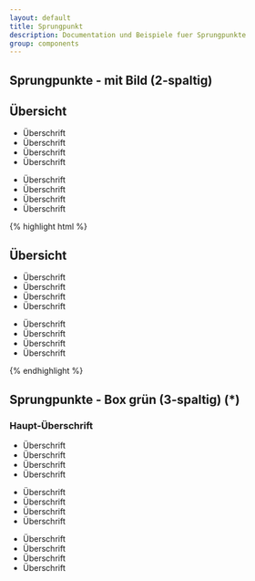 ```yaml
---
layout: default
title: Sprungpunkt
description: Documentation und Beispiele fuer Sprungpunkte
group: components
---
```


<!-- Sprungpunkte -->
<section>
  <h1>Sprungpunkte - mit Bild (2-spaltig)</h1>
    <section class="element-wrapper anchorbox-blue">
    <div class="container">
      <div class="row">
        <div class="anchorbox-body-single-wrapper">
          <div class="row">
            <div class="header-title">
              <h2>
                <span class="spantitle">Übersicht</span>
              </h2>
            </div>
          </div>
          <div class="row">
            <div class="col-xs-12 col-sm-6">
              <div class="body-content">
                <ul>
                  <li>Überschrift</li>
                  <li>Überschrift</li>
                  <li>Überschrift</li>
                  <li>Überschrift</li>
                </ul>
              </div>
            </div>
            <div class="col-xs-12 col-sm-6">
              <div class="body-content">
                <ul>
                  <li>Überschrift</li>
                  <li>Überschrift</li>
                  <li>Überschrift</li>
                  <li>Überschrift</li>
                </ul>
              </div>
            </div>
          </div>
        </div>
      </div>
    </div>
  </section>
  {% highlight html %}
  <section class="element-wrapper anchorbox-blue">
    <div class="container">
      <div class="row">
        <div class="anchorbox-body-single-wrapper">
          <div class="row">
            <div class="header-title">
              <h2>
                <span class="spantitle">Übersicht</span>
              </h2>
            </div>
          </div>
          <div class="row">
            <div class="col-xs-12 col-sm-6">
              <div class="body-content">
                <ul>
                  <li>Überschrift</li>
                  <li>Überschrift</li>
                  <li>Überschrift</li>
                  <li>Überschrift</li>
                </ul>
              </div>
            </div>
            <div class="col-xs-12 col-sm-6">
              <div class="body-content">
                <ul>
                  <li>Überschrift</li>
                  <li>Überschrift</li>
                  <li>Überschrift</li>
                  <li>Überschrift</li>
                </ul>
              </div>
            </div>
          </div>
        </div>
      </div>
    </div>
  </section>
  {% endhighlight %}
</section>

<!-- Sprungpunkte -->
<section>
  <h1>Sprungpunkte - Box grün (3-spaltig) (*)</h1>
  <section class="element-wrapper anchorbox-green">
    <div class="container">
      <div class="row">
        <div class="anchorbox-wrapper">
          <div class="col-xs-12">
            <h1>Haupt-Überschrift</h1>
            <div class="col-xs-12 col-sm-6 col-md-4">
              <ul>
                <li>Überschrift</li>
                <li>Überschrift</li>
                <li>Überschrift</li>
                <li>Überschrift</li>
              </ul>
            </div>
            <div class="col-xs-12 col-sm-6 col-md-4">
              <ul>
                <li>Überschrift</li>
                <li>Überschrift</li>
                <li>Überschrift</li>
                <li>Überschrift</li>
              </ul>
            </div>
            <div class="col-xs-12 col-sm-6 col-md-4">
              <ul>
                <li>Überschrift</li>
                <li>Überschrift</li>
                <li>Überschrift</li>
                <li>Überschrift</li>
              </ul>
            </div>
          </div>
        </div>
      </div>
    </div>
  </section>
</section>
